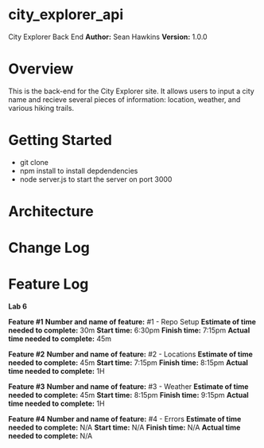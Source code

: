 # city_explorer_api
City Explorer Back End
**Author:** Sean Hawkins
**Version:** 1.0.0
# Overview
This is the back-end for the City Explorer site. It allows users to input a city name and recieve several pieces of information: location, weather, and various hiking trails.

# Getting Started
- git clone
- npm install to install depdendencies
- node server.js to start the server on port 3000
# Architecture
# Change Log
# Feature Log
**Lab 6**

**Feature #1**
**Number and name of feature:** #1 - Repo Setup 
**Estimate of time needed to complete:** 30m 
**Start time:** 6:30pm 
**Finish time:** 7:15pm 
**Actual time needed to complete:** 45m

**Feature #2**
**Number and name of feature:** #2 - Locations
**Estimate of time needed to complete:** 45m 
**Start time:** 7:15pm 
**Finish time:** 8:15pm 
**Actual time needed to complete:** 1H

**Feature #3**
**Number and name of feature:** #3 - Weather 
**Estimate of time needed to complete:** 45m 
**Start time:** 8:15pm 
**Finish time:** 9:15pm 
**Actual time needed to complete:** 1H

**Feature #4**
**Number and name of feature:** #4 - Errors
**Estimate of time needed to complete:** N/A
**Start time:** N/A
**Finish time:** N/A
**Actual time needed to complete:** N/A
